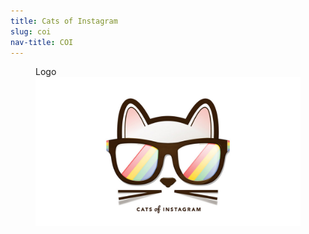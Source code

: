 ```yaml
---
title: Cats of Instagram
slug: coi
nav-title: COI
---
```


<figure>
    <figcaption>Logo</figcaption>
    <img src="img/coi/coi-logo.jpg" />
</figure>